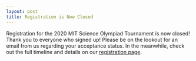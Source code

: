 ```yaml
---
layout: post
title: Registration is Now Closed
---
```


Registration for the 2020 MIT Science Olympiad Tournament is now closed! Thank you to everyone who signed up! Please be on the lookout for an email from us regarding your acceptance status. In the meanwhile, check out the full timeline and details on our [registration page](http://scioly.mit.edu/registration).